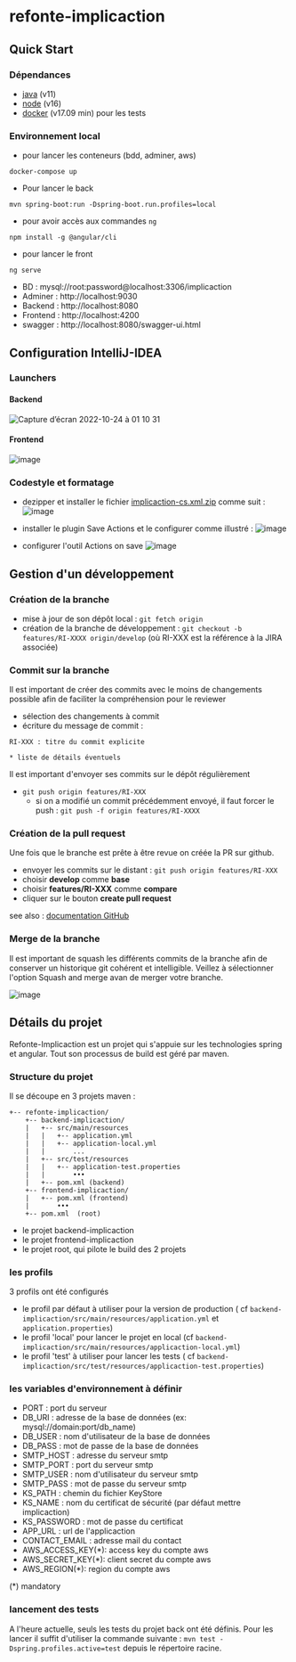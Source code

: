 # refonte-implicaction

## Quick Start

### Dépendances

* [java](https://java.com/fr/download/help/download_options.html) (v11)
* [node](https://nodejs.org/en/) (v16)
* [docker](https://docs.docker.com/engine/install/) (v17.09 min) pour les tests

### Environnement local

* pour lancer les conteneurs (bdd, adminer, aws)

```shell
docker-compose up
```

* Pour lancer le back

```shell
mvn spring-boot:run -Dspring-boot.run.profiles=local
```

* pour avoir accès aux commandes `ng`

```shell
npm install -g @angular/cli
```

* pour lancer le front

```shell
ng serve
```

* BD : mysql://root:password@localhost:3306/implicaction
* Adminer : http://localhost:9030
* Backend : http://localhost:8080
* Frontend : http://localhost:4200
* swagger : http://localhost:8080/swagger-ui.html

## Configuration IntelliJ-IDEA

### Launchers

#### Backend

![Capture d’écran 2022-10-24 à 01 10 31](https://user-images.githubusercontent.com/4210719/197422713-4974e17d-fecb-4a36-b2b7-a620ed7d4403.png)

#### Frontend

![image](https://user-images.githubusercontent.com/4210719/197422825-8d56268f-d9f7-4900-8b60-529889dd2be9.png)

### Codestyle et formatage

* dezipper et installer le
  fichier [implicaction-cs.xml.zip](https://github.com/dyno-nuggets/refonte-implicaction/files/9847801/implicaction-cs.xml.zip)
  comme suit :
  ![image](https://user-images.githubusercontent.com/4210719/197423670-27a3ba53-81ad-469c-92b2-afdbd88d1a3a.png)

* installer le plugin Save Actions et le configurer comme illustré :
  ![image](https://user-images.githubusercontent.com/4210719/197423803-7d6bad6e-9fc0-4e44-864c-9c2b3395bc67.png)

* configurer l'outil Actions on save
  ![image](https://user-images.githubusercontent.com/4210719/197423865-11cf1517-5ab2-4227-a335-60ca9f0e06f2.png)

## Gestion d'un développement

### Création de la branche

* mise à jour de son dépôt local : `git fetch origin`
* création de la branche de développement :
  `git checkout -b features/RI-XXXX origin/develop` (où RI-XXX est la référence à la JIRA associée)

### Commit sur la branche

Il est important de créer des commits avec le moins de changements possible afin de faciliter la compréhension pour le
reviewer

* sélection des changements à commit
* écriture du message de commit :

```
RI-XXX : titre du commit explicite

* liste de détails éventuels
```

Il est important d'envoyer ses commits sur le dépôt régulièrement

* `git push origin features/RI-XXX`
    * si on a modifié un commit précédemment envoyé, il faut forcer le push : `git push -f origin features/RI-XXXX`

### Création de la pull request

Une fois que le branche est prête à être revue on créée la PR sur github.

* envoyer les commits sur le distant : `git push origin features/RI-XXX`
* choisir **develop** comme **base**
* choisir **features/RI-XXX** comme **compare**
* cliquer sur le bouton **create pull request**

see
also : [documentation GitHub](https://docs.github.com/en/pull-requests/collaborating-with-pull-requests/proposing-changes-to-your-work-with-pull-requests/creating-a-pull-request)

### Merge de la branche

Il est important de squash les différents commits de la branche afin de conserver un historique git cohérent et
intelligible. Veillez à sélectionner l'option Squash and merge avan de merger votre branche.

![image](https://user-images.githubusercontent.com/4210719/197425462-13607e85-f747-47dc-8253-9bd5dd3b61fb.png)

## Détails du projet

Refonte-Implicaction est un projet qui s'appuie sur les technologies spring et angular. Tout son processus de build est
géré par maven.

### Structure du projet

Il se découpe en 3 projets maven :

```
+-- refonte-implicaction/
    +-- backend-implicaction/
    |   +-- src/main/resources
    |   |   +-- application.yml
    |   |   +-- application-local.yml
    |   |       ...
    |   +-- src/test/resources
    |   |   +-- application-test.properties
    |   |       •••
    |   +-- pom.xml (backend)
    +-- frontend-implicaction/
    |   +-- pom.xml (frontend)
    |       •••
    +-- pom.xml  (root)
```

* le projet backend-implicaction
* le projet frontend-implicaction
* le projet root, qui pilote le build des 2 projets

### les profils

3 profils ont été configurés

* le profil par défaut à utiliser pour la version de production (
  cf `backend-implicaction/src/main/resources/application.yml` et `application.properties`)
* le profil 'local' pour lancer le projet en local (cf `backend-implicaction/src/main/resources/applicaction-local.yml`)
* le profil 'test' à utiliser pour lancer les tests (
  cf `backend-implicaction/src/test/resources/applicaction-test.properties`)

### les variables d'environnement à définir

* PORT : port du serveur
* DB_URI : adresse de la base de données (ex: mysql://domain:port/db_name)
* DB_USER : nom d'utilisateur de la base de données
* DB_PASS : mot de passe de la base de données
* SMTP_HOST : adresse du serveur smtp
* SMTP_PORT : port du serveur smtp
* SMTP_USER : nom d'utilisateur du serveur smtp
* SMTP_PASS : mot de passe du serveur smtp
* KS_PATH : chemin du fichier KeyStore
* KS_NAME : nom du certificat de sécurité (par défaut mettre implicaction)
* KS_PASSWORD : mot de passe du certificat
* APP_URL : url de l'applicaction
* CONTACT_EMAIL : adresse mail du contact
* AWS_ACCESS_KEY(*): access key du compte aws
* AWS_SECRET_KEY(*): client secret du compte aws
* AWS_REGION(*): region du compte aws

(*) mandatory

### lancement des tests

A l'heure actuelle, seuls les tests du projet back ont été définis. Pour les lancer il suffit d'utiliser la commande
suivante :
`mvn test -Dspring.profiles.active=test` depuis le répertoire racine.
